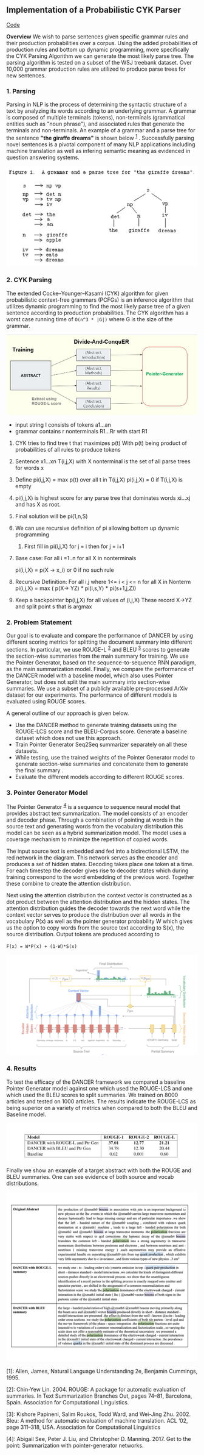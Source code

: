 ## Implementation of a Probabilistic CYK Parser

[Code](https://github.com/ls5122/CYKParser)

**Overview** We wish to parse sentences given specific grammar rules and their production probabilities over a corpus. Using the added probabilities of production rules and bottom up dynamic programming, more specifically the CYK Parsing Algorithm we can generate the most likely parse tree. The parsing algorithm is tested on a subset of the WSJ treebank dataset. Over 10,000 grammar production rules are utilized to produce parse trees for new sentences.


### 1. Parsing

Parsing in NLP is the process of determining the syntactic structure of a text by analyzing its words according to an underlying grammar. A grammar is composed of multiple terminals (tokens), non-terminals (grammatical entities such as "noun phrase"), and associated rules that generate the terminals and non-terminals. An example of a grammar and a parse tree for the sentence **"the giraffe dreams"** is shown below <sup>[1](#parse_example)</sup> . Successfully parsing novel sentences is a pivotal component of many NLP applications including machine translation  as well as infering semantic meaning as evidenced in question answering systems. 


<img src="images/ParseTreeExample.JPG?raw=true"/>

### 2. CYK Parsing

The extended Cocke–Younger–Kasami (CYK) algorithm for given probabilistic context-free grammars (PCFGs) is an inference algorithm that utilizes dynamic programming to find the most likely parse tree of a given sentence according to production probabilities. The CYK algorithm has a worst case running time of ``O(n^3 * |G|)`` where G is the size of the grammar. 

<img src="images/dancer_training.JPG?raw=true"/>


- input string I consists of tokens a1...an
- grammar contains r nonterminals R1...Rr with start R1

1. CYK tries to find tree t that maximizes p(t) 
	With p(t) being product of probabilities of all rules to produce tokens
2. Sentence x1...xn 
	T(i,j,X)   with X nonterminal is the set of all
	parse trees for words x

3. Define pi(i,j,X) = max p(t)  over all t in T(i,j,X)
	pi(i,j,X) = 0 if T(i,j,X) is empty

4. pi(i,j,X) is highest score for any parse tree that dominates words
xi...xj and has X as root. 


5. Final solution will be  pi(1,n,S) 

6. We can use recursive definition of pi allowing bottom up dynamic programming
   1. First fill in pi(i,j,X) for j = i then for j = i+1

7. Base case:
	For all i =1..n  for all X in nonterminals 

	pi(i,i,X) = p(X -> x_i) or 0 if no such rule


8. Recursive Definition: 
	For all i,j where 1<= i < j <= n for all X in Nonterm
	pi(i,j,X) = max ( p(X-> YZ) * pi(i,s,Y) * pi(s+1,j,Z))

9. Keep a backpointer bp(i,j,X) for all values of (i,j,X)
	These record X->YZ and split point s that is argmax
 


### 2. Problem Statement

Our goal is to evaluate and compare the performance of DANCER by using different scoring metrics for splitting the document summary into different sections. In particular, we use ROUGE-L <sup>[2](#rouge)</sup> and BLEU <sup>[3](#bleu)</sup> scores to generate the section-wise summaries from the main summary for training. We use the Pointer Generator, based on the sequence-to-sequence RNN paradigm, as the main summarization model. Finally, we compare the performance of the DANCER model with a baseline model, which also uses Pointer Generator, but does not split the main summary into section-wise summaries. We use a subset of a publicly available pre-processed ArXiv dataset for our experiments. The performance of different models is evaluated using ROUGE scores. 

A general outline of our approach is given below. 

* Use the DANCER method to generate training datasets using the ROUGE-LCS score and the BLEU-Corpus score. Generate a baseline dataset which does not use this approach.
* Train Pointer Generator Seq2Seq summarizer separately on all these datasets. 
* While testing, use the trained weights of the Pointer Generator model to generate section-wise summaries and concatenate them to generate the final summary .
* Evaluate the different models according to different ROUGE scores.

### 3. Pointer Generator Model

The Pointer Generator <sup>[4](#pointer)</sup> is a sequence to sequence neural model that provides abstract text summarization. The model consists of an encoder and decoder phase. Through a combination of pointing at words in the source text and generating words from the vocabulary distribution this model can be seen as a hybrid summarization model. The model uses a coverage mechanism to minimize the repetition of copied words. 

The input source text is embedded and fed into a bidirectional LSTM, the red network in the diagram. This network serves as the encoder and produces a set of hidden states. Decoding takes place one token at a time. For each timestep the decoder gives rise to decoder states which during training correspond to the word embedding of the previous word. Together these combine to create the attention distribution.

Next using the attention distribution the context vector is constructed as a dot product between the attention distribution and the hidden states. The attention distribution guides the decoder towards the next word while the context vector serves to produce the distribution over all words in the vocabulary P(x) as well as the pointer generator probability W which gives us the option to copy words from the source text according to  S(x), the source distribution. Output tokens are produced according to

``F(x) = W*P(x) + (1-W)*S(x)`` 


<img src="images/white_ptr_gen.png?raw=true"/>


### 4. Results

To test the efficacy of the DANCER framework we compared a baseline Pointer Generator model against one which used the ROUGE-LCS and one which used the BLEU scores to split summaries. We trained on 8000 articles and tested on 1000 articles. The results indicate the ROUGE-LCS as being superior on a variety of metrics when compared to both the BLEU and Baseline model.

<img src="images/summary_comparison2.jpg?raw=true"/>


Finally we show an example of a target abstract with both the ROUGE and BLEU summaries. One can see evidence of both source and vocab distributions.

<img src="images/summary_example.png?raw=true"/>

<a name="parse_example">[1]</a>: Allen, James, Natural Language Understanding 2e, Benjamin Cummings, 1995. 

<a name="rouge">[2]</a>: Chin-Yew  Lin.  2004.   ROUGE:  A  package  for  automatic evaluation of summaries.  In Text Summarization Branches Out, pages 74–81, Barcelona, Spain. Association for Computational Linguistics.

<a name="bleu">[3]</a>: Kishore Papineni, Salim Roukos, Todd Ward, and Wei-Jing  Zhu.  2002. Bleu:  A  method  for  automatic evaluation of machine translation.  ACL ’02,  page 311–318, USA. Association for Computational Linguistics

<a name="pointer">[4]</a>: Abigail See, Peter J. Liu, and Christopher D. Manning. 2017. Get to the point: Summarization with pointer-generator networks.
